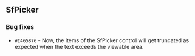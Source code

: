 ## SfPicker

### Bug fixes

- `#I465876` - Now, the items of the SfPicker control will get truncated as expected when the text exceeds the viewable area.